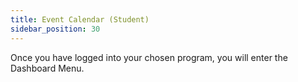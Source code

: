 ```yaml
---
title: Event Calendar (Student)
sidebar_position: 30
---
```

Once you have logged into your chosen program, you will enter the Dashboard Menu.
